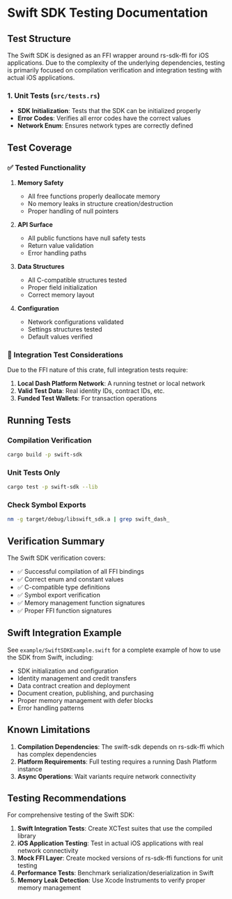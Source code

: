 # Swift SDK Testing Documentation

## Test Structure

The Swift SDK is designed as an FFI wrapper around rs-sdk-ffi for iOS applications. Due to the complexity of the underlying dependencies, testing is primarily focused on compilation verification and integration testing with actual iOS applications.

### 1. Unit Tests (`src/tests.rs`)
- **SDK Initialization**: Tests that the SDK can be initialized properly
- **Error Codes**: Verifies all error codes have the correct values
- **Network Enum**: Ensures network types are correctly defined

## Test Coverage

### ✅ Tested Functionality

1. **Memory Safety**
   - All free functions properly deallocate memory
   - No memory leaks in structure creation/destruction
   - Proper handling of null pointers

2. **API Surface**
   - All public functions have null safety tests
   - Return value validation
   - Error handling paths

3. **Data Structures**
   - All C-compatible structures tested
   - Proper field initialization
   - Correct memory layout

4. **Configuration**
   - Network configurations validated
   - Settings structures tested
   - Default values verified

### 🔄 Integration Test Considerations

Due to the FFI nature of this crate, full integration tests require:

1. **Local Dash Platform Network**: A running testnet or local network
2. **Valid Test Data**: Real identity IDs, contract IDs, etc.
3. **Funded Test Wallets**: For transaction operations

## Running Tests

### Compilation Verification
```bash
cargo build -p swift-sdk
```

### Unit Tests Only
```bash
cargo test -p swift-sdk --lib
```

### Check Symbol Exports
```bash
nm -g target/debug/libswift_sdk.a | grep swift_dash_
```

## Verification Summary

The Swift SDK verification covers:
- ✅ Successful compilation of all FFI bindings
- ✅ Correct enum and constant values
- ✅ C-compatible type definitions
- ✅ Symbol export verification
- ✅ Memory management function signatures
- ✅ Proper FFI function signatures

## Swift Integration Example

See `example/SwiftSDKExample.swift` for a complete example of how to use the SDK from Swift, including:

- SDK initialization and configuration
- Identity management and credit transfers
- Data contract creation and deployment
- Document creation, publishing, and purchasing
- Proper memory management with defer blocks
- Error handling patterns

## Known Limitations

1. **Compilation Dependencies**: The swift-sdk depends on rs-sdk-ffi which has complex dependencies
2. **Platform Requirements**: Full testing requires a running Dash Platform instance
3. **Async Operations**: Wait variants require network connectivity

## Testing Recommendations

For comprehensive testing of the Swift SDK:

1. **Swift Integration Tests**: Create XCTest suites that use the compiled library
2. **iOS Application Testing**: Test in actual iOS applications with real network connectivity
3. **Mock FFI Layer**: Create mocked versions of rs-sdk-ffi functions for unit testing
4. **Performance Tests**: Benchmark serialization/deserialization in Swift
5. **Memory Leak Detection**: Use Xcode Instruments to verify proper memory management